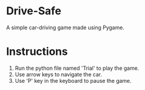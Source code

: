 # Drive-Safe
A simple car-driving game made using Pygame.
# Instructions
1. Run the python file named 'Trial' to play the game.
2. Use arrow keys to navigate the car.
3. Use 'P' key in the keyboard to pause the game.

